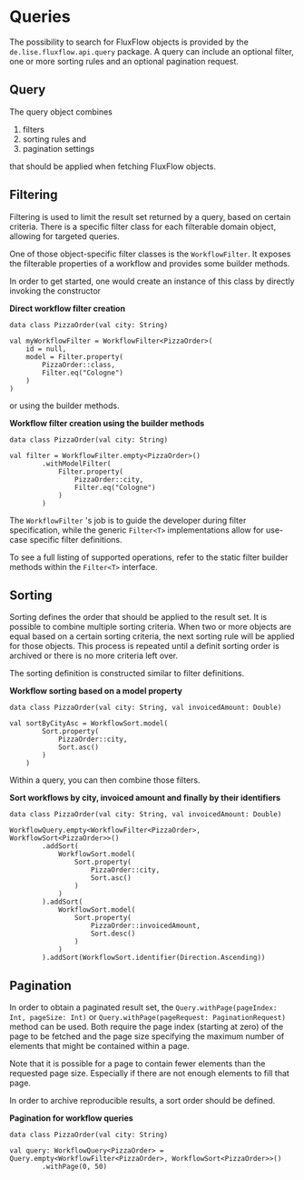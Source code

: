 # Queries
The possibility to search for FluxFlow objects is provided by the
`de.lise.fluxflow.api.query` package. A query can include an optional
filter, one or more sorting rules and an optional pagination request.

## Query
The query object combines

1.  filters
2.  sorting rules and
3.  pagination settings

that should be applied when fetching FluxFlow objects.

## Filtering

Filtering is used to limit the result set returned by a query, based on
certain criteria. There is a specific filter class for each filterable
domain object, allowing for targeted queries.

One of those object-specific filter classes is the `WorkflowFilter`. It
exposes the filterable properties of a workflow and provides some
builder methods.

In order to get started, one would create an instance of this class by
directly invoking the constructor

**Direct workflow filter creation**

    data class PizzaOrder(val city: String)
    
    val myWorkflowFilter = WorkflowFilter<PizzaOrder>(
        id = null,
        model = Filter.property(
            PizzaOrder::class,
            Filter.eq("Cologne")
        )
    )

or using the builder methods.

**Workflow filter creation using the builder methods**

    data class PizzaOrder(val city: String)

    val filter = WorkflowFilter.empty<PizzaOrder>()
            .withModelFilter(
                Filter.property(
                    PizzaOrder::city,
                    Filter.eq("Cologne")
                )
            )

The `WorkflowFilter` 's job is to guide the developer during filter
specification, while the generic `Filter<T>` implementations allow for
use-case specific filter definitions.

To see a full listing of supported operations, refer to the static
filter builder methods within the `Filter<T>` interface.

## Sorting

Sorting defines the order that should be applied to the result set. It
is possible to combine multiple sorting criteria. When two or more
objects are equal based on a certain sorting criteria, the next sorting
rule will be applied for those objects. This process is repeated until a
definit sorting order is archived or there is no more criteria left
over.

The sorting definition is constructed similar to filter definitions.

**Workflow sorting based on a model property**

    data class PizzaOrder(val city: String, val invoicedAmount: Double)

    val sortByCityAsc = WorkflowSort.model(
            Sort.property(
                PizzaOrder::city,
                Sort.asc()
            )
        )

Within a query, you can then combine those filters.

**Sort workflows by city, invoiced amount and finally by their
identifiers**

    data class PizzaOrder(val city: String, val invoicedAmount: Double)

    WorkflowQuery.empty<WorkflowFilter<PizzaOrder>, WorkflowSort<PizzaOrder>>()
            .addSort(
                WorkflowSort.model(
                    Sort.property(
                        PizzaOrder::city,
                        Sort.asc()
                    )
                )
            ).addSort(
                WorkflowSort.model(
                    Sort.property(
                        PizzaOrder::invoicedAmount,
                        Sort.desc()
                    )
                )
            ).addSort(WorkflowSort.identifier(Direction.Ascending))

## Pagination

In order to obtain a paginated result set, the
`Query.withPage(pageIndex: Int, pageSize: Int)` or
`Query.withPage(pageRequest: PaginationRequest)` method can be used.
Both require the page index (starting at zero) of the page to be fetched
and the page size specifying the maximum number of elements that might
be contained within a page.

Note that it is possible for a page to contain fewer elements than the
requested page size. Especially if there are not enough elements to fill
that page.

In order to archive reproducible results, a sort order should be
defined.

**Pagination for workflow queries**

    data class PizzaOrder(val city: String)

    val query: WorkflowQuery<PizzaOrder> = Query.empty<WorkflowFilter<PizzaOrder>, WorkflowSort<PizzaOrder>>()
            .withPage(0, 50)
